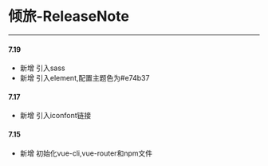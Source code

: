# 倾旅-ReleaseNote

****

#### 7.19

* 新增 引入sass
* 新增 引入element,配置主题色为#e74b37

#### 7.17

* 新增 引入iconfont链接
#### 7.15 
* 新增 初始化vue-cli,vue-router和npm文件




